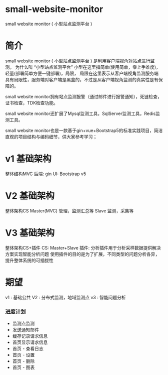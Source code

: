 # small-website-monitor
small website monitor ( 小型站点监测平台 ) 


# 简介

small website monitor ( 小型站点监测平台 ) 是利用客户端视角对站点进行监测。
为什么叫 “小型站点监测平台” 小型在这里指简单(使用简单，零上手难度)，轻量(部署简单方便一键部署)，局限，
局限在这里表示从客户端视角监测服务端具有局限性，服务端对客户端是黑盒的，不过是从客户端视角监测的真实性是有保障的。

small website monitor拥有站点监测报警（通过邮件进行报警通知），死链检查，证书检查，TDK检查功能。

small website monitor还扩展了Mysql监测工具，SqlServer监测工具，Redis监测工具。

small website monitor也是一款基于gin+vue+Bootstrap5的标准实践项目，简洁直观的项目结构与编码细节，供大家参考学习；

# v1 基础架构
整体结构MVC
后端: gin 
UI: Bootstrap v5

# V2 基础架构
整体架构CS
Master(MVC) 管理，监测汇总等
Slave 监测，采集等

# V3 基础架构
整体架构CS+插件
CS: Master+Slave
插件: 分析插件用于分析采样数据提供解决方案实现智能分析问题
使用插件的目的是为了扩展，不同类型的问题分析各异，提升整体系统的可插拔性

# 期望
v1 : 基础公共
V2 : 分布式监测，地域监测点
v3 : 智能问题分析

### 进度计划
- 监测点监测
- 发送通知邮件
- 缓存记录请求信息
- 首页显示请求信息
- 首页 - 查看日志
- 首页 - 设置
- 首页 - 删除
- 首页 - 图表
